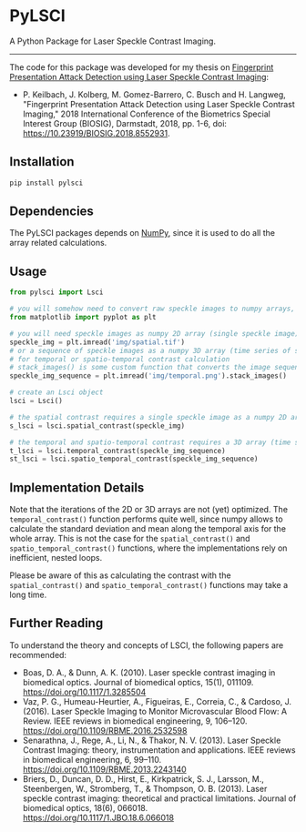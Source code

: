 # PyLSCI

A Python Package for Laser Speckle Contrast Imaging.

---

The code for this package was developed for my thesis on 
[Fingerprint Presentation Attack Detection using Laser Speckle Contrast Imaging](https://www.researchgate.net/publication/329391997_Fingerprint_Presentation_Attack_Detection_using_Laser_Speckle_Contrast_Imaging):

- P. Keilbach, J. Kolberg, M. Gomez-Barrero, C. Busch and H. Langweg, "Fingerprint Presentation Attack Detection using Laser Speckle Contrast Imaging," 2018 International Conference of the Biometrics Special Interest Group (BIOSIG), Darmstadt, 2018, pp. 1-6, doi: https://10.23919/BIOSIG.2018.8552931.


## Installation

```sh
pip install pylsci
```

## Dependencies

The PyLSCI packages depends on [NumPy](https://numpy.org/), 
since it is used to do all the array related calculations.

## Usage

```python
from pylsci import Lsci

# you will somehow need to convert raw speckle images to numpy arrays, eg using matplotlib
from matplotlib import pyplot as plt

# you will need speckle images as numpy 2D array (single speckle image) for spatial contrast calculation ...
speckle_img = plt.imread('img/spatial.tif')
# or a sequence of speckle images as a numpy 3D array (time series of speckle images) 
# for temporal or spatio-temporal contrast calculation
# stack_images() is some custom function that converts the image sequence to a 3D array
speckle_img_sequence = plt.imread('img/temporal.png').stack_images()

# create an Lsci object
lsci = Lsci()

# the spatial contrast requires a single speckle image as a numpy 2D array
s_lsci = lsci.spatial_contrast(speckle_img)

# the temporal and spatio-temporal contrast requires a 3D array (time series of speckle images)
t_lsci = lsci.temporal_contrast(speckle_img_sequence)
st_lsci = lsci.spatio_temporal_contrast(speckle_img_sequence)
```

## Implementation Details

Note that the iterations of the 2D or 3D arrays are not (yet) optimized. 
The `temporal_contrast()` function performs quite well, 
since numpy allows to calculate the standard deviation and mean along the temporal axis for the whole array.
This is not the case for the `spatial_contrast()` and `spatio_temporal_contrast()` functions,
where the implementations rely on inefficient, nested loops.

Please be aware of this as calculating the contrast 
with the `spatial_contrast()` and `spatio_temporal_contrast()` functions may take a long time.


## Further Reading

To understand the theory and concepts of LSCI, the following papers are recommended:

- Boas, D. A., & Dunn, A. K. (2010). Laser speckle contrast imaging in biomedical optics. Journal of biomedical optics, 15(1), 011109. https://doi.org/10.1117/1.3285504
- Vaz, P. G., Humeau-Heurtier, A., Figueiras, E., Correia, C., & Cardoso, J. (2016). Laser Speckle Imaging to Monitor Microvascular Blood Flow: A Review. IEEE reviews in biomedical engineering, 9, 106–120. https://doi.org/10.1109/RBME.2016.2532598
- Senarathna, J., Rege, A., Li, N., & Thakor, N. V. (2013). Laser Speckle Contrast Imaging: theory, instrumentation and applications. IEEE reviews in biomedical engineering, 6, 99–110. https://doi.org/10.1109/RBME.2013.2243140
- Briers, D., Duncan, D. D., Hirst, E., Kirkpatrick, S. J., Larsson, M., Steenbergen, W., Stromberg, T., & Thompson, O. B. (2013). Laser speckle contrast imaging: theoretical and practical limitations. Journal of biomedical optics, 18(6), 066018. https://doi.org/10.1117/1.JBO.18.6.066018

